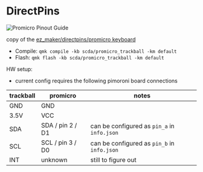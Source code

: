 # DirectPins

![Promicro Pinout Guide](https://i.imgur.com/LZ194Hf.jpg)

copy of the [ez_maker/directpins/promicro keyboard](https://github.com/qmk/qmk_firmware/tree/b2ded61796aee1f705a222e229c5b55416d93dd0/keyboards/ez_maker/directpins/promicro)

-   Compile: `qmk compile -kb scda/promicro_trackball -km default`
-   Flash: `qmk flash -kb scda/promicro_trackball -km default`

HW setup:

-   current config requires the following pimoroni board connections

| trackball | promicro         | notes                                       |
| --------- | ---------------- | ------------------------------------------- |
| GND       | GND              |
| 3.5V      | VCC              |
| SDA       | SDA / pin 2 / D1 | can be configured as `pin_a` in `info.json` |
| SCL       | SCL / pin 3 / D0 | can be configured as `pin_b` in `info.json` |
| INT       | unknown          | still to figure out                         |
